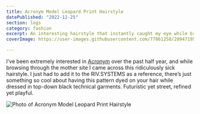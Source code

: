 ```yaml
---
title: Acronym Model Leopard Print Hairstyle
datePublished: "2022-12-25"
section: logs
category: fashion
excerpt: An interesting hairstyle that instantly caught my eye while browsing the Acronym website.
coverImage: https://user-images.githubusercontent.com/77861258/209471953-8baea559-9b7d-4638-9d10-b711637c1ece.png

---
```


I’ve been extremely interested in [Acronym](https://acrnm.com/) over the past half year, and while browsing through the mother site I came across this ridiculously sick hairstyle. I just had to add it to the RIV.SYSTEMS as a reference, there’s just something so cool about having this pattern dyed on your hair while dressed in top-down black technical garments. Futuristic yet street, refined yet playful.

<Image 
  src="https://user-images.githubusercontent.com/77861258/209471953-8baea559-9b7d-4638-9d10-b711637c1ece.png" 
  alt="Photo of Acronym Model Leopard Print Hairstyle" 
  aspectRatio="3:4"
/>
